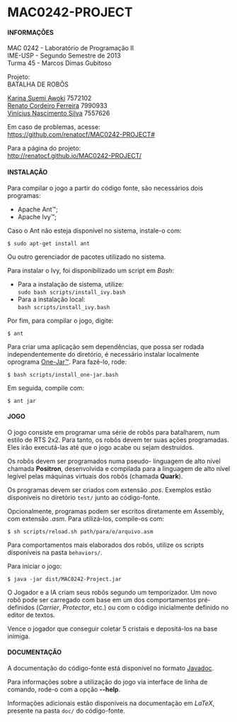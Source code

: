 MAC0242-PROJECT
===============

#### INFORMAÇÔES ####
                                            
MAC 0242  -  Laboratório  de  Programação II    
IME-USP   -  Segundo   Semestre    de   2013    
Turma 45  -  Marcos Dimas Gubitoso              

Projeto:                                    
BATALHA DE ROBÔS                            

[Karina Suemi Awoki][1]              7572102    
[Renato Cordeiro Ferreira][2]        7990933    
[Vinícius Nascimento Silva][3]       7557626 

Em caso de problemas, acesse:    
<https://github.com/renatocf/MAC0242-PROJECT#>

Para a página do projeto:    
<http://renatocf.github.io/MAC0242-PROJECT/>

#### INSTALAÇÃO ####
                                            
Para  compilar o  jogo  a partir  do  código 
fonte, são necessários dois programas:
* Apache Ant™;
* Apache Ivy™;

Caso o Ant não esteja disponível  no sistema,
instale-o com:

    $ sudo apt-get install ant

Ou outro gerenciador de pacotes utilizado no
sistema.

Para instalar o Ivy,  foi disponibilizado um 
script em *Bash*:

* Para a instalação de sistema, utilize:    
  `sudo bash scripts/install_ivy.bash`
* Para a instalação local:    
  `bash scripts/install_ivy.bash`

Por fim, para compilar o jogo, digite:    
                                            
    $ ant                                   

Para  criar uma  aplicação sem  dependências, 
que  possa ser  rodada independentemente  do 
diretório, é  necessário instalar localmente 
oprograma [One-Jar™][5]. Para fazê-lo, rode:

    $ bash scripts/install_one-jar.bash

Em seguida, compile com:

    $ ant jar

#### JOGO ####

O  jogo consiste  em programar uma  série de 
robôs para batalharem, num estilo de RTS 2x2.
Para  tanto,  os robôs devem  ter suas ações 
programadas. Eles irão executá-las até que o 
jogo acabe ou sejam destruídos.

Os robôs devem ser  programados numa pseudo-
linguagem de alto nível chamada __Positron__,
desenvolvida e compilada para a linguagem de
alto nível  legível pelas  máquinas virtuais 
dos robôs (chamada __Quark__).

Os programas devem  ser criados com extensão 
*.pos*.   Exemplos   estão   disponíveis  no 
diretório `test/` junto ao código-fonte. 

Opcionalmente,  programas podem ser escritos
diretamente em Assembly, com extensão *.asm*.
Para  utilizá-los, compile-os com:

    $ sh scripts/reload.sh path/para/o/arquivo.asm

Para  comportamentos  mais   elaborados  dos 
robôs,  utilize  os  scripts  disponíveis na 
pasta `behaviors/`.
                                            
Para iniciar o jogo: 
                                            
    $ java -jar dist/MAC0242-Project.jar

O Jogador e  a IA criam  seus robôs  segundo
um  temporizador.  Um  novo  robô  pode  ser 
carregado com base  em um dos comportamentos 
pré-definidos (*Carrier*, *Protector*, etc.)
ou  com  o código inicialmente  definido  no 
editor de textos.

Vence  o jogador  que  conseguir  coletar  5 
cristais e depositá-los na base inimiga.

#### DOCUMENTAÇÃO ####

A   documentação    do   código-fonte   está 
disponível no formato [Javadoc][4].

Para informações  sobre a utilização do jogo
via  interface  de linha de comando,  rode-o
com a opção **--help**.

Informações  adicionais estão disponíveis na
documentação  em *LaTeX*, presente  na pasta 
`doc/` do código-fonte.

[1]: https://github.com/renatocf
[2]: https://github.com/karinaawoki
[3]: https://github.com/Dhinihan
[4]: http://renatocf.github.io/MAC0242-PROJECT/javadoc/index.html
[5]: http://one-jar.sourceforge.net/
